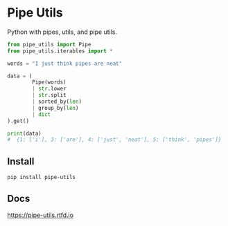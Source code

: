 # Pipe Utils

Python with pipes, utils, and pipe utils.

```python
from pipe_utils import Pipe
from pipe_utils.iterables import *

words = "I just think pipes are neat"

data = (
        Pipe(words)
        | str.lower
        | str.split
        | sorted_by(len)
        | group_by(len)
        | dict
).get()

print(data)
#  {1: ['i'], 3: ['are'], 4: ['just', 'neat'], 5: ['think', 'pipes']}
```

## Install

```
pip install pipe-utils
```


## Docs

https://pipe-utils.rtfd.io
